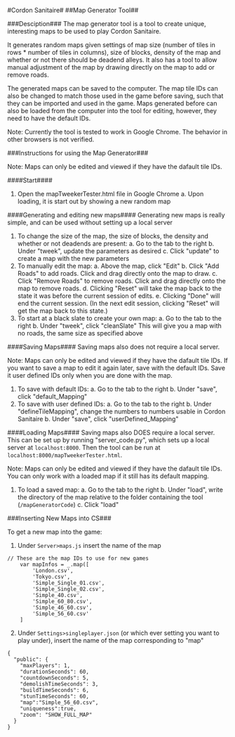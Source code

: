 #Cordon Sanitaire#
##Map Generator Tool##

###Desciption###
The map generator tool is a tool to create unique, interesting maps to be used to play Cordon Sanitaire.

It generates random maps given settings of map size (number of tiles in rows * number of tiles in columns),
size of blocks, density of the map and whether or not there should be deadend alleys. It also has a tool to 
allow manual adjustment of the map by drawing directly on the map to add or remove roads. 

The generated maps can be saved to the computer. The map tile IDs can also be changed to match those used in 
the game before saving, such that they can be imported and used in the game. Maps generated before can also be
loaded from the computer into the tool for editing, however, they need to have the default IDs. 

Note: Currently the tool is tested to work in Google Chrome. The behavior in other browsers is not verified.

###Instructions for using the Map Generator###

Note: Maps can only be edited and viewed if they have the dafault tile IDs. 

####Start####
1. Open the mapTweekerTester.html file in Google Chrome
	a. Upon loading, it is start out by showing a new random map

####Generating and editing new maps####
Generating new maps is really simple, and can be used without setting up a local server

1. To change the size of the map, the size of blocks, the density and whether or not deadends are present:
	a. Go to the tab to the right
	b. Under "tweek", update the parameters as desired 
	c. Click "update" to create a map with the new parameters
2. To manually edit the map:
	a. Above the map, click "Edit"
	b. Click "Add Roads" to add roads. Click and drag directly onto the map to draw.
	c. Click "Remove Roads" to remove roads. Click and drag directly onto the map to remove roads.
	d. Clicking "Reset" will take the map back to the state it was before the current session of edits.
	e. Clicking "Done" will end the current session. (In the next edit session, clicking "Reset" will get
	the map back to this state.)
3. To start at a black slate to create your own map:
	a. Go to the tab to the right
	b. Under "tweek", click "cleanSlate"
		This will give you a map with no roads, the same size as specified above

####Saving Maps####
Saving maps also does not require a local server.

Note: Maps can only be edited and viewed if they have the dafault tile IDs. If you want to save a map to edit 
it again later, save with the default IDs. Save it user defined IDs only when you are done with the map.

1. To save with default IDs:
	a. Go to the tab to the right
	b. Under "save", click "default_Mapping"
2. To save with user defined IDs:
	a. Go to the tab to the right
	b. Under "defineTileMapping", change the numbers to numbers usable in Cordon Sanitaire
	b. Under "save", click "userDefined_Mapping"

####Loading Maps####
Saving maps also DOES require a local server. This can be set up by running "server_code.py", which sets up a 
local server at `localhost:8000`. Then the tool can be run at `localhost:8000/mapTweekerTester.html`.

Note: Maps can only be edited and viewed if they have the dafault tile IDs. You can only work with a loaded map
if it still has its default mapping.

1. To load a saved map:
	a. Go to the tab to the right
	b. Under "load", write the directory of the map relative to the folder containing the tool (`/mapGeneratorCode`)
	c. Click "load"

###Inserting New Maps into CS###

To get a new map into the game:

1. Under `Server>maps.js` insert the name of the map
```
// These are the map IDs to use for new games
    var mapInfos = _.map([
        'London.csv',
        'Tokyo.csv',
        'Simple_Single_01.csv',
        'Simple_Single_02.csv',
        'Simple_40.csv',
        'Simple_60_80.csv',
        'Simple_46_60.csv',
        'Simple_56_60.csv'
    ]
```
2. Under `Settings>singleplayer.json` (or which ever setting you want to play under), insert the name of the map
corresponding to "map"
```
{
  "public": {
    "maxPlayers": 1,
    "durationSeconds": 60,
    "countdownSeconds": 5,
    "demolishTimeSeconds": 3,
    "buildTimeSeconds": 6,
    "stunTimeSeconds": 60,
    "map":"Simple_56_60.csv",
    "uniqueness":true,
    "zoom": "SHOW_FULL_MAP"
  }
}
```
